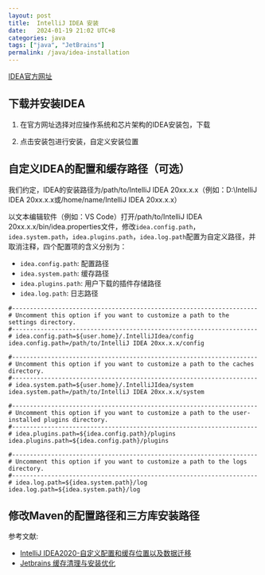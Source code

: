 ```yaml
---
layout: post
title:  IntelliJ IDEA 安装
date:   2024-01-19 21:02 UTC+8
categories: java
tags: ["java", "JetBrains"]
permalink: /java/idea-installation
---
```


[IDEA官方网址](https://www.jetbrains.com/idea/)

## 下载并安装IDEA

1. 在官方网址选择对应操作系统和芯片架构的IDEA安装包，下载

2. 点击安装包进行安装，自定义安装位置


## 自定义IDEA的配置和缓存路径（可选）

我们约定，IDEA的安装路径为/path/to/IntelliJ IDEA 20xx.x.x（例如：D:\IntelliJ IDEA 20xx.x.x或/home/name/IntelliJ IDEA 20xx.x.x）

以文本编辑软件（例如：VS Code）打开/path/to/IntelliJ IDEA 20xx.x.x/bin/idea.properties文件，修改`idea.config.path`，`idea.system.path`，`idea.plugins.path`，`idea.log.path`配置为自定义路径，并取消注释，四个配置项的含义分别为：

- `idea.config.path`: 配置路径
- `idea.system.path`: 缓存路径
- `idea.plugins.path`: 用户下载的插件存储路径
- `idea.log.path`: 日志路径

```
#---------------------------------------------------------------------
# Uncomment this option if you want to customize a path to the settings directory.
#---------------------------------------------------------------------
# idea.config.path=${user.home}/.IntelliJIdea/config
idea.config.path=/path/to/IntelliJ IDEA 20xx.x.x/config

#---------------------------------------------------------------------
# Uncomment this option if you want to customize a path to the caches directory.
#---------------------------------------------------------------------
# idea.system.path=${user.home}/.IntelliJIdea/system
idea.system.path=/path/to/IntelliJ IDEA 20xx.x.x/system

#---------------------------------------------------------------------
# Uncomment this option if you want to customize a path to the user-installed plugins directory.
#---------------------------------------------------------------------
# idea.plugins.path=${idea.config.path}/plugins
idea.plugins.path=${idea.config.path}/plugins

#---------------------------------------------------------------------
# Uncomment this option if you want to customize a path to the logs directory.
#---------------------------------------------------------------------
# idea.log.path=${idea.system.path}/log
idea.log.path=${idea.system.path}/log
```

## 修改Maven的配置路径和三方库安装路径



参考文献:

- [IntelliJ IDEA2020-自定义配置和缓存位置以及数据迁移](https://blog.csdn.net/qq_15769939/article/details/112649686)
- [Jetbrains 缓存清理与安装优化](https://youwu.today/blog/cleanup-jetbrains-ide-cache/#%E7%BC%93%E5%AD%98%E7%9B%AE%E5%BD%95)
